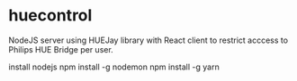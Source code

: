 # huecontrol
NodeJS server using HUEJay library with React client to restrict acccess to Philips HUE Bridge per user.


install nodejs
npm install -g nodemon
npm install -g yarn

